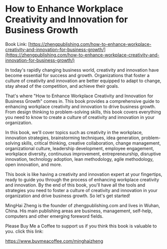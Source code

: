 # How to Enhance Workplace Creativity and Innovation for Business Growth

Book Link: [https://zhengpublishing.com/how-to-enhance-workplace-creativity-and-innovation-for-business-growth/](https://zhengpublishing.com/how-to-enhance-workplace-creativity-and-innovation-for-business-growth/)

In today's rapidly changing business world, creativity and innovation have become essential for success and growth. Organizations that foster a culture of creativity and innovation are better equipped to adapt to change, stay ahead of the competition, and achieve their goals.

That's where "How to Enhance Workplace Creativity and Innovation for Business Growth" comes in. This book provides a comprehensive guide to enhancing workplace creativity and innovation to drive business growth. From design thinking to problem-solving skills, this book covers everything you need to know to create a culture of creativity and innovation in your organization.

In this book, we'll cover topics such as creativity in the workplace, innovation strategies, brainstorming techniques, idea generation, problem-solving skills, critical thinking, creative collaboration, change management, organizational culture, leadership development, employee engagement, workplace diversity, continuous improvement, entrepreneurship, disruptive innovation, technology adoption, lean methodology, agile methodology, open innovation, and more.

This book is like having a creativity and innovation expert at your fingertips, ready to guide you through the process of enhancing workplace creativity and innovation. By the end of this book, you'll have all the tools and strategies you need to foster a culture of creativity and innovation in your organization and drive business growth. So let's get started!

MingHai Zheng is the founder of zhengpublishing.com and lives in Wuhan, China. His main publishing areas are business, management, self-help, computers and other emerging foreword fields.

Please Buy Me a Coffee to support us if you think this book is valuable to you. click this link:

https://www.buymeacoffee.com/minghaizheng
